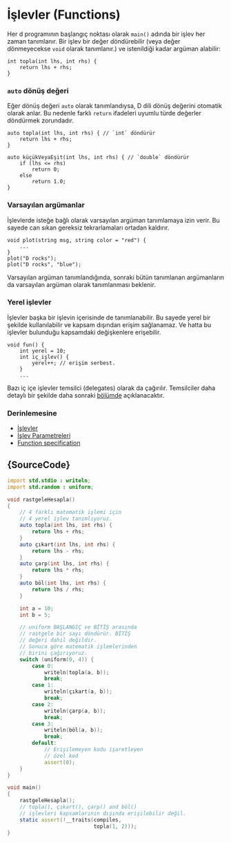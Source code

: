 # İşlevler (Functions)

Her d programının başlangıç noktası olarak `main()` adında bir işlev
her zaman tanımlanır. Bir işlev bir değer döndürebilir (veya değer dönmeyecekse
`void` olarak tanımlanır.) ve istenildiği kadar argüman alabilir:

    int topla(int lhs, int rhs) {
        return lhs + rhs;
    }

### `auto` dönüş değeri

Eğer dönüş değeri `auto` olarak tanımlandıysa, D dili dönüş değerini
otomatik olarak anlar. Bu nedenle farklı `return` ifadeleri uyumlu türde
değerler döndürmek zorundadır.

    auto topla(int lhs, int rhs) { // `int` döndürür
        return lhs + rhs;
    }

    auto küçükVeyaEşit(int lhs, int rhs) { // `double` döndürür
        if (lhs <= rhs)
            return 0;
        else
            return 1.0;
    }

### Varsayılan argümanlar

İşlevlerde isteğe bağlı olarak varsayılan argüman tanımlamaya izin verir.
Bu sayede can sıkan gereksiz tekrarlamaları ortadan kaldırır.

    void plot(string msg, string color = "red") {
        ...
    }
    plot("D rocks");
    plot("D rocks", "blue");

Varsayılan argüman tanımlandığında, sonraki bütün tanımlanan argümanların da
varsayılan argüman olarak tanımlanması beklenir. 

### Yerel işlevler

İşlevler başka bir işlevin içerisinde de tanımlanabilir. Bu sayede yerel
bir şekilde kullanılabilir ve kapsam dışından erişim sağlanamaz.
Ve hatta bu işlevler bulunduğu kapsamdaki değişkenlere erişebilir. 

    void fun() {
        int yerel = 10;
        int iç_işlev() {
            yerel++; // erişim serbest.
        }
        ...

Bazı iç içe işlevler temsilci (delegates) olarak da çağırılır. Temsilciler daha detaylı
bir şekilde daha sonraki [bölümde](basics/delegates) açıklanacaktır.

### Derinlemesine

- [İşlevler](http://ddili.org/ders/d/islevler.html)
- [İşlev Parametreleri](http://ddili.org/ders/d/islev_parametreleri.html)
- [Function specification](https://dlang.org/spec/function.html)

## {SourceCode}

```d
import std.stdio : writeln;
import std.random : uniform;

void rastgeleHesapla()
{
    // 4 farklı matematik işlemi için
    // 4 yerel işlev tanımlıyoruz.
    auto topla(int lhs, int rhs) {
        return lhs + rhs;
    }
    auto çıkart(int lhs, int rhs) {
        return lhs - rhs;
    }
    auto çarp(int lhs, int rhs) {
        return lhs * rhs;
    }
    auto böl(int lhs, int rhs) {
        return lhs / rhs;
    }

    int a = 10;
    int b = 5;

    // uniform BAŞLANGIÇ ve BİTİŞ arasında
    // rastgele bir sayı döndürür. BİTİŞ
    // değeri dahil değildir.
    // Sonuca göre matematik işlemlerinden
    // birini çağırıyoruz.
    switch (uniform(0, 4)) {
        case 0:
            writeln(topla(a, b));
            break;
        case 1:
            writeln(çıkart(a, b));
            break;
        case 2:
            writeln(çarp(a, b));
            break;
        case 3:
            writeln(böl(a, b));
            break;
        default:
            // Erişilemeyen kodu işaretleyen
            // özel kod
            assert(0);
    }
}

void main()
{
    rastgeleHesapla();
    // topla(), çıkart(), çarp() and böl()
    // işlevleri kapsamlarının dışında erişilebilir değil.
    static assert(!__traits(compiles,
                            topla(1, 2)));
}

```
